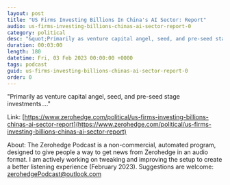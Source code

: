 ```yaml
---
layout: post
title: "US Firms Investing Billions In China's AI Sector: Report"
audio: us-firms-investing-billions-chinas-ai-sector-report-0
category: political
desc: "&quot;Primarily as venture capital angel, seed, and pre-seed stage investments....&quot;"
duration: 00:03:00
length: 180
datetime: Fri, 03 Feb 2023 00:00:00 +0000
tags: podcast
guid: us-firms-investing-billions-chinas-ai-sector-report-0
order: 0
---
```

&quot;Primarily as venture capital angel, seed, and pre-seed stage investments....&quot;

Link: [https://www.zerohedge.com/political/us-firms-investing-billions-chinas-ai-sector-report](https://www.zerohedge.com/political/us-firms-investing-billions-chinas-ai-sector-report)

About: The Zerohedge Podcast is a non-commercial, automated program, designed to give people a way to get news from Zerohedge in an audio format.  I am actively working on tweaking and improving the setup to create a better listening experience (February 2023).  Suggestions are welcome: [zerohedgePodcast@outlook.com](mailto:zerohedgePodcast@outlook.com)